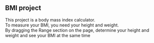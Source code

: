 ## BMI project
This project is a body mass index calculator.  
To measure your BMI, you need your height and weight.  
By dragging the Range section on the page, determine your height and weight and see your BMI at the same time
